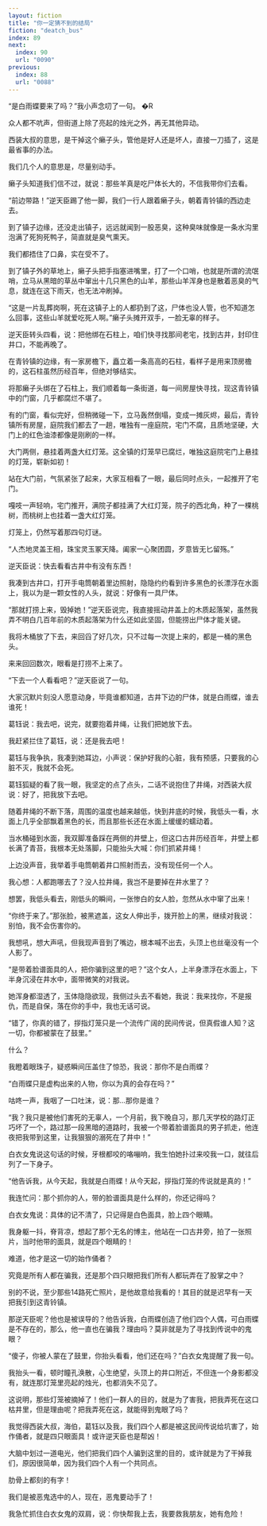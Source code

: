 ```yaml
---
layout: fiction
title: "你一定猜不到的结局"
fiction: "deatch_bus"
index: 89
next:
  index: 90
  url: "0090"
previous:
  index: 88
  url: "0088"
---
```

“是白雨蝶要来了吗？”我小声念叨了一句。 �R

众人都不吭声，但街道上除了亮起的烛光之外，再无其他异动。

西装大叔的意思，是干掉这个癞子头，管他是好人还是坏人，直接一刀插了，这是最省事的办法。

我们几个人的意思是，尽量别动手。

癞子头知道我们信不过，就说：那些羊真是吃尸体长大的，不信我带你们去看。

“前边带路！”逆天臣踢了他一脚，我们一行人跟着癞子头，朝着青铃镇的西边走去。

到了镇子边缘，还没走出镇子，远远就闻到一股恶臭，这种臭味就像是一条水沟里泡满了死狗死鸭子，简直就是臭气熏天。

我们都捂住了口鼻，实在受不了。

到了镇子外的草地上，癞子头把手指塞进嘴里，打了一个口哨，也就是所谓的流氓哨，立马从黑暗的草丛中窜出十几只黑色的山羊，那些山羊浑身也是散着恶臭的气息，就连在这下雨天，也无法冲刷掉。

“这是一片乱葬岗啊，死在这镇子上的人都扔到了这，尸体也没人管，也不知道怎么回事，这些山羊就爱吃死人啊。”癞子头摊开双手，一脸无辜的样子。

逆天臣转头四看，说：把他绑在石柱上，咱们快寻找那间老宅，找到古井，封印住井口，不能再晚了。

在青铃镇的边缘，有一家房檐下，矗立着一条高高的石柱，看样子是用来顶房檐的，这石柱虽然历经百年，但绝对够结实。

将那癞子头绑在了石柱上，我们顺着每一条街道，每一间房屋快寻找，现这青铃镇中的门窗，几乎都腐烂不堪了。

有的门窗，看似完好，但稍微碰一下，立马轰然倒塌，变成一摊灰烬，最后，青铃镇所有房屋，庭院我们都去了一趟，唯独有一座庭院，宅门不腐，且质地坚硬，大门上的红色油漆都像是刚刷的一样。

大门两侧，悬挂着两盏大红灯笼。这全镇的灯笼早已腐烂，唯独这庭院宅门上悬挂的灯笼，崭新如初！

站在大门前，气氛紧张了起来，大家互相看了一眼，最后同时点头，一起推开了宅门。

嘎吱一声轻响，宅门推开，满院子都挂满了大红灯笼，院子的西北角，种了一棵桃树，而桃树上也挂着一盏大红灯笼。

灯笼上，仍然写着那四句灯谜。

“人杰地灵盖王相，珠宝灵玉冢天降。阖家一心聚团圆，歹意皆无匕留殇。”

逆天臣说：快去看看古井中有没有东西！

我凑到古井口，打开手电筒朝着里边照射，隐隐约约看到许多黑色的长漂浮在水面上，我以为是一颗女性的人头，就说：好像有一具尸体。

“那就打捞上来，毁掉她！”逆天臣说完，我直接摇动井盖上的木质起落架，虽然我弄不明白几百年前的木质起落架为什么还如此坚固，但能捞出尸体才能关键。

我将木桶放了下去，来回舀了好几次，只不过每一次提上来的，都是一桶的黑色头。

来来回回数次，眼看是打捞不上来了。

“下去一个人看看吧？”逆天臣说了一句。

大家沉默片刻没人愿意动身，毕竟谁都知道，古井下边的尸体，就是白雨蝶，谁去谁死！

葛钰说：我去吧，说完，就要抱着井绳，让我们把她放下去。

我赶紧拦住了葛钰，说：还是我去吧！

葛钰与我争执，我凑到她耳边，小声说：保护好我的心脏，我有预感，只要我的心脏不灭，我就不会死。

葛钰狐疑的看了我一眼，我坚定的点了点头，二话不说抱住了井绳，对西装大叔说：好了，把我放下去吧。

随着井绳的不断下落，周围的温度也越来越低，快到井底的时候，我低头一看，水面上几乎全部飘着黑色的长，而且那些长还在水面上缓缓的蠕动着。

当水桶碰到水面，我双脚准备踩在两侧的井壁上，但这口古井历经百年，井壁上都长满了青苔，我根本无处落脚，只能抬头大喊：你们抓紧井绳！

上边没声音，我举着手电筒朝着井口照射而去，没有现任何一个人。

我心想：人都跑哪去了？没人拉井绳，我岂不是要掉在井水里了？

想罢，我低头看去，刚低头的瞬间，一张惨白的女人脸，忽然从水中窜了出来！

“你终于来了。”那张脸，被黑遮盖，这女人伸出手，拨开脸上的黑，继续对我说：别怕，我不会伤害你的。

我想吼，想大声吼，但我现声音到了嘴边，根本喊不出去，头顶上也丝毫没有一个人影了。

“是带着脸谱面具的人，把你骗到这里的吧？”这个女人，上半身漂浮在水面上，下半身沉浸在井水中，面带微笑的对我说。

她浑身都湿透了，玉体隐隐欲现，我侧过头去不看她，我说：我来找你，不是报仇，而是自保，落在你的手中，我也无话可说。

“错了，你真的错了，拶指灯笼只是一个流传广阔的民间传说，但真假谁人知？这一切，你都被蒙在了鼓里。”

什么？

我瞪着眼珠子，疑惑瞬间压盖住了惊恐，我说：那你不是白雨蝶？

“白雨蝶只是虚构出来的人物，你以为真的会存在吗？”

咕咚一声，我咽了一口吐沫，说：那...那你是谁？

“我？我只是被他们害死的无辜人，一个月前，我下晚自习，那几天学校的路灯正巧坏了一个，路过那一段黑暗的道路时，我被一个带着脸谱面具的男子抓走，他连夜把我带到这里，让我狠狠的溺死在了井中！”

白衣女鬼说这句话的时候，牙根都咬的咯嘣响，我生怕她扑过来咬我一口，就往后列了一下身子。

“他告诉我，从今天起，我就是白雨蝶！从今天起，拶指灯笼的传说就是真的！”

我连忙问：那个抓你的人，带的脸谱面具是什么样的，你还记得吗？

白衣女鬼说：具体的记不清了，只记得是白色面具，脸上四个眼睛。

我身躯一抖，脊背凉，想起了那个无名的博主，他站在一口古井旁，拍了一张照片，当时他带的面具，就是四个眼睛的！

难道，他才是这一切的始作俑者？

究竟是所有人都在骗我，还是那个四只眼把我们所有人都玩弄在了股掌之中？

别的不说，至少那些14路死亡照片，是他故意给我看的！其目的就是迟早有一天把我引到这青铃镇。

那逆天臣呢？他也是被误导的？他告诉我，白雨蝶创造了他们四个人偶，可白雨蝶是不存在的，那么，他一直也在骗我？理由吗？莫非就是为了寻找到传说中的鬼眼？

“傻子，你被人蒙在了鼓里，你抬头看看，他们还在吗？”白衣女鬼提醒了我一句。

我抬头一看，顿时瞳孔涣散，心生绝望，头顶上的井口附近，不但连一个身影都没有，就连那灯笼里亮起的烛光，也都消失不见了。

这说明，那些灯笼被摘掉了！他们一群人的目的，就是为了害我，把我弄死在这口枯井里，但是理由呢？把我弄死在这，就能得到鬼眼了吗？

我觉得西装大叔，海伯，葛钰以及我，我们四个人都是被这民间传说给坑害了，始作俑者，就是四只眼面具！或许逆天臣也是帮凶！

大脑中划过一道电光，他们把我们四个人骗到这里的目的，或许就是为了干掉我们，原因很简单，因为我们四个人有一个共同点。

肋骨上都刻的有字！

我们是被恶鬼选中的人，现在，恶鬼要动手了！

我急忙抓住白衣女鬼的双肩，说：你快帮我上去，我要救我朋友，她有危险！